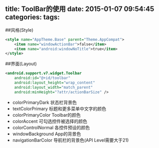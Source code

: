 title: ToolBar的使用
date: 2015-01-07 09:54:45
categories:
tags:
---
<!--more-->
##风格(Style)
```xml
<style name="AppTheme.Base" parent="Theme.AppCompat">
	<item name="windowActionBar">false</item>
	<item name="android:windowNoTitle">true</item>
</style>
```

##界面(Layout)
```xml
<android.support.v7.widget.Toolbar
	android:id="@+id/toolbar"
	android:layout_height="wrap_content"
	android:layout_width="match_parent"
	android:minHeight="?attr/actionBarSize" />
```


- colorPrimaryDark 状态栏背景色
- textColorPrimary 标题和更多菜单中文字的颜色
- colorPrimaryColor Toolbar的颜色
- colorAccent 可勾选控件被选择的颜色
- colorControlNormal 各控件预设的颜色
- windowBackground App的背景色
- navigationBarColor 导航栏的背景色(API Level需要大于21)